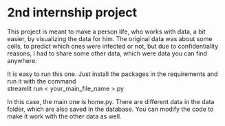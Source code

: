 # 2nd internship project

<p>
  This project is meant to make a person life, who works with data, a bit easier, by visualizing the data for him. The original data was about some cells, to predict which ones were infected or not, but due to     confidentiality reasons, I had to share some other data, which were data you can find anywhere. 
</p>

<p>
  It is easy to run this one. Just install the packages in the requirements and run it with the command <br/> streamlit run &lt your_main_file_name &gt.py
</p>
<p>
  In this case, the main one is home.py. There are different data in the data folder, which are also saved in the database. You can modify the code to make it work with the other data as well.
</p>

